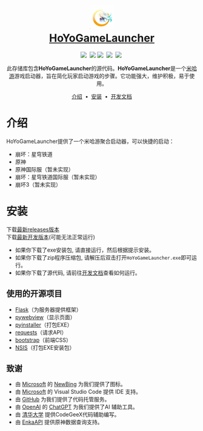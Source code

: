 <h1 align="center">
  <img src="images\icon.png" width="64px" height="64px">
  <br>
  <a href="https://github.com/moyanj/HoYoGameLauncher">
    HoYoGameLauncher
  </a>
</h1>
<p align="center">
    <a target="_blank" href="https://github.com/moyanj"><img src="https://img.shields.io/badge/github-moyanj-brightgreen.svg"/></a>&nbsp;
    <a href="https://github.com/psf/black"><img src="https://img.shields.io/badge/Code%20Style-black-000000.svg"/></a>
    <a target="_blank" ><img src="https://img.shields.io/badge/License-BSD-brightgreen.svg" /></a>&nbsp;
    <a target="_blank" ><img src="https://img.shields.io/github/languages/top/moyanj/HoYoGameLauncher.svg" /></a>&nbsp;
    <a target="_blank" ><img src="https://img.shields.io/github/commit-activity/t/moyanj/HoYoGameLauncher" /></a>&nbsp;
</p>
<p align="center">
  此存储库包含<strong>HoYoGameLauncher</strong>的源代码。<strong>HoYoGameLauncher</strong>是一个<a href="https://www.mihoyo.com">米哈游</a>游戏启动器，旨在简化玩家启动游戏的步骤。它功能强大，维护积极，易于使用。
</p>

<p align="center">
<a href="#介绍">介绍</a> &nbsp;&bull;&nbsp;
<a href="#安装">安装</a> &nbsp;&bull;&nbsp;
 <a href="https://github.com/moyanj/HoYoGameLauncher/dev.md">开发文档</a>
</p>

# 介绍
HoYoGameLauncher提供了一个米哈游聚合启动器，可以快捷的启动：
- 崩坏：星穹铁道
- 原神
- 原神国际服（暂未实现）
- 崩坏：星穹铁道国际服（暂未实现）
- 崩坏3（暂未实现）


# 安装
下载[最新releases版本](https://github.com/moyanj/HoYoGameLauncher/releases/latest)<br/>
下载[最新开发版本](https://github.com/moyanj/HoYoGameLauncher/actions/workflows/package.yml)(可能无法正常运行)<br/>

- 如果你下载了exe安装包, 请直接运行，然后根据提示安装。<br/>
- 如果你下载了zip程序压缩包, 请解压后双击打开`HoYoGameLauncher.exe`即可运行。<br/>
- 如果你下载了源代码, 请前往[开发文档](https://github.com/moyanj/HoYoGameLauncher/dev.md)查看如何运行。<br/>

## 使用的开源项目
- [Flask](https://github.com/pallets/flask)（为服务器提供框架）
- [pywebview](https://github.com/r0x0r/pywebview)（显示页面）
- [pyinstaller](https://github.com/pyinstaller/pyinstaller)（打包EXE）
- [requests](https://github.com/psf/requests)（请求API）
- [bootstrap](https://github.com/twbs/bootstrap)（前端CSS）
- [NSIS](https://sourceforge.net/projects/nsis/)（打包EXE安装包）



## 致谢
- 由 [Microsoft](https://www.microsoft.com/) 的 [NewBing](https://www.bing.com/new) 为我们提供了图标。
- 由 [Microsoft](https://code.visualstudio.com/) 的 Visual Studio Code 提供 IDE 支持。
- 由 [GitHub](https://github.com/) 为我们提供了代码托管服务。
- 由 [OpenAI](https://openai.com/) 的 [ChatGPT](https://chat.openai.com/) 为我们提供了AI 辅助工具。
- 由 [清华大学](https://github.com/THUDM) 提供CodeGeeX代码辅助编写。
- 由 [EnkaAPI](https://enka.network/) 提供原神数据查询支持。
